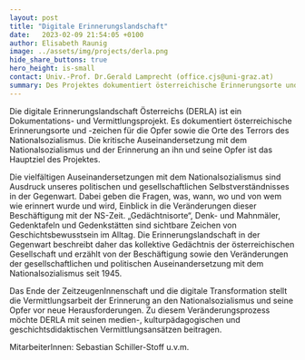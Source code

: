 ```yaml
---
layout: post
title: "Digitale Erinnerungslandschaft"
date:   2023-02-09 21:54:05 +0100
author: Elisabeth Raunig
image: ../assets/img/projects/derla.png
hide_share_buttons: true
hero_height: is-small
contact: Univ.-Prof. Dr.Gerald Lamprecht (office.cjs@uni-graz.at)
summary: Des Projektes dokumentiert österreichische Erinnerungsorte und -zeichen für die Opfer sowie die Orte des Terrors des Nationalsozialismus. Dieses entsteht am Centrum für Jüdische Studien in Kooperation mit dem Zentrum für Informationsmodellierung / ZIM.
---
```


Die digitale Erinnerungslandschaft Österreichs (DERLA) ist ein Dokumentations- und Vermittlungsprojekt. Es dokumentiert österreichische Erinnerungsorte und -zeichen für die Opfer sowie die Orte des Terrors des Nationalsozialismus. Die kritische Auseinandersetzung mit dem Nationalsozialismus und der Erinnerung an ihn und seine Opfer ist das Hauptziel des Projektes.

Die vielfältigen Auseinandersetzungen mit dem Nationalsozialismus sind Ausdruck unseres politischen und gesellschaftlichen Selbstverständnisses 
in der Gegenwart. Dabei geben die Fragen, was, wann, wo und von wem wie erinnert wurde und wird, Einblick in die Veränderungen dieser Beschäftigung mit der NS-Zeit. „Gedächtnisorte“, Denk- und Mahnmäler, Gedenktafeln und Gedenkstätten sind sichtbare Zeichen von Geschichtsbewusstsein im Alltag. Die Erinnerungslandschaft in der Gegenwart beschreibt daher das kollektive Gedächtnis der österreichischen Gesellschaft und erzählt von der Beschäftigung sowie den Veränderungen der gesellschaftlichen und politischen Auseinandersetzung mit dem Nationalsozialismus seit 1945.

Das Ende der ZeitzeugenInnenschaft und die digitale Transformation stellt die Vermittlungsarbeit der Erinnerung an den Nationalsozialismus und seine Opfer vor neue Herausforderungen. Zu diesem Veränderungsprozess möchte DERLA mit seinen medien-, kulturpädagogischen und geschichtsdidaktischen Vermittlungsansätzen beitragen.

MitarbeiterInnen: Sebastian Schiller-Stoff u.v.m.
